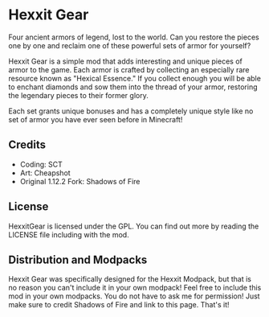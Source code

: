 Hexxit Gear
================

Four ancient armors of legend, lost to the world. Can you restore the pieces one by one and reclaim one of these powerful sets of armor for yourself?

Hexxit Gear is a simple mod that adds interesting and unique pieces of armor to the game. Each armor is crafted by collecting an especially rare resource known as "Hexical Essence." If you collect enough you will be able to enchant diamonds and sow them into the thread of your armor, restoring the legendary pieces to their former glory.

Each set grants unique bonuses and has a completely unique style like no set of armor you have ever seen before in Minecraft!

Credits
--------
- Coding: SCT
- Art: Cheapshot
- Original 1.12.2 Fork: Shadows of Fire

License
---------

HexxitGear is licensed under the GPL. You can find out more by reading the LICENSE file including with the mod.

Distribution and Modpacks
---------

Hexxit Gear was specifically designed for the Hexxit Modpack, but that is no reason you can't include it in your own modpack! Feel free to include this mod in your own modpacks. You do not have to ask me for permission! Just make sure to credit Shadows of Fire and link to this page. That's it!
